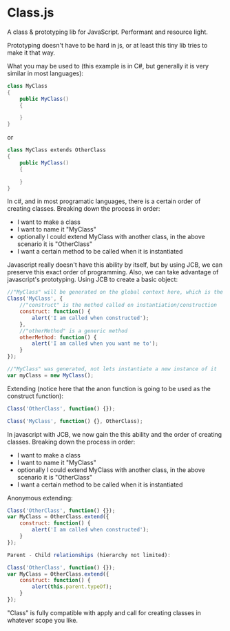 Class.js
===========================

A class & prototyping lib for JavaScript.  Performant and resource light.

Prototyping doesn't have to be hard in js, or at least this tiny lib tries to make it that way.

What you may be used to (this example is in C#, but generally it is very similar in most languages):
```c#
class MyClass
{
    public MyClass()
    {

    }
}
```
or
```c#
class MyClass extends OtherClass
{
    public MyClass()
    {

    }
}
```

In c#, and in most programatic languages, there is a certain order of creating classes.  Breaking down the process in order:
* I want to make a class
* I want to name it "MyClass"
* optionally I could extend MyClass with another class, in the above scenario it is "OtherClass"
* I want a certain method to be called when it is instantiated

Javascript really doesn't have this ability by itself, but by using JCB, we can preserve this exact order of programming.  Also, we can take advantage of javascript's prototyping.
Using JCB to create a basic object:
```javascript
//"MyClass" will be generated on the global context here, which is the "window" variable
Class('MyClass', {
    //"construct" is the method called on instantiation/construction
    construct: function() {
        alert('I am called when constructed');
    },
    //"otherMethod" is a generic method
    otherMethod: function() {
        alert('I am called when you want me to');
    }
});

//"MyClass" was generated, not lets instantiate a new instance of it
var myClass = new MyClass();
```
Extending (notice here that the anon function is going to be used as the construct function):
```javascript
Class('OtherClass', function() {});

Class('MyClass', function() {}, OtherClass);
```
In javascript with JCB, we now gain the this ability and the order of creating classes.  Breaking down the process in order:
* I want to make a class
* I want to name it "MyClass"
* optionally I could extend MyClass with another class, in the above scenario it is "OtherClass"
* I want a certain method to be called when it is instantiated

Anonymous extending:
```javascript
Class('OtherClass', function() {});
var MyClass = OtherClass.extend({
    construct: function() {
        alert('I am called when constructed');
    }
});

Parent - Child relationships (hierarchy not limited):

Class('OtherClass', function() {});
var MyClass = OtherClass.extend({
    construct: function() {
        alert(this.parent.typeOf);
    }
});
```

"Class" is fully compatible with apply and call for creating classes in whatever scope you like.
